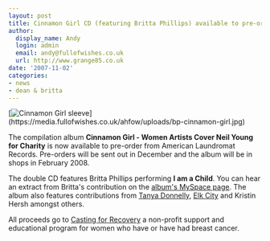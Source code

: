 ```yaml
---
layout: post
title: Cinnamon Girl CD (featuring Britta Phillips) available to pre-order
author:
  display_name: Andy
  login: admin
  email: andy@fullofwishes.co.uk
  url: http://www.grange85.co.uk
date: '2007-11-02'
categories:
- news
- dean & britta
---
```

<div class="imagebox-a">[<img src="https://media.fullofwishes.co.uk/ahfow/uploads/bp-cinnamon-girl.jpg" alt='Cinnamon Girl sleeve' />](https://media.fullofwishes.co.uk/ahfow/uploads/bp-cinnamon-girl.jpg)</div>

The compilation album **Cinnamon Girl - Women Artists Cover Neil Young for Charity** is now available to pre-order from American Laundromat Records. Pre-orders will be sent out in December and the album will be in shops in February 2008.

The double CD features Britta Phillips performing **I am a Child**. You can hear an extract from Britta's contribution on the [album's MySpace page](http://www.myspace.com/cinnamongirltribute). The album also features contributions from [Tanya Donnelly](http://www.tanyadonelly.com/), [Elk City](http://www.elkcity.net/) and Kristin Hersh amongst others.

All proceeds go to [Casting for Recovery](http://www.castingforrecovery.org/) a non-profit support and educational program for women who have or have had breast cancer.


